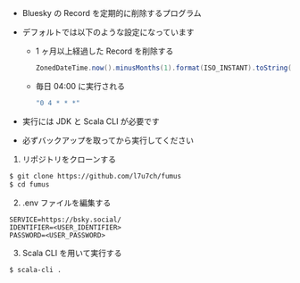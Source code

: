- Bluesky の Record を定期的に削除するプログラム
- デフォルトでは以下のような設定になっています

  - 1 ヶ月以上経過した Record を削除する

    ```scala
    ZonedDateTime.now().minusMonths(1).format(ISO_INSTANT).toString()
    ```

  - 毎日 04:00 に実行される

    ```scala
    "0 4 * * *"
    ```

- 実行には JDK と Scala CLI が必要です
- 必ずバックアップを取ってから実行してください

1. リポジトリをクローンする

```bash
$ git clone https://github.com/l7u7ch/fumus
$ cd fumus
```

2. .env ファイルを編集する

```
SERVICE=https://bsky.social/
IDENTIFIER=<USER_IDENTIFIER>
PASSWORD=<USER_PASSWORD>
```

3. Scala CLI を用いて実行する

```bash
$ scala-cli .
```
